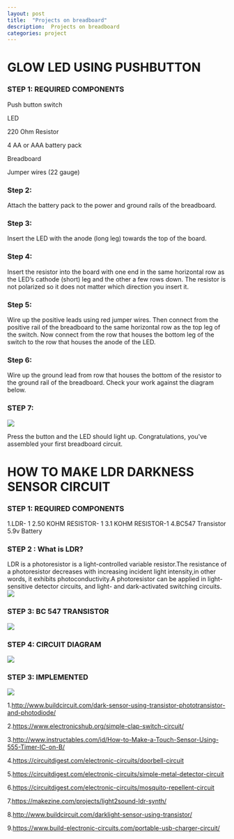```yaml
---
layout: post
title:  "Projects on breadboard"
description:  Projects on breadboard
categories: project
---
```




# GLOW LED USING PUSHBUTTON

### STEP 1: REQUIRED COMPONENTS
Push button switch

LED

220 Ohm Resistor

4 AA or AAA battery pack

Breadboard

Jumper wires (22 gauge)

### Step 2:
Attach the battery pack to the power and ground rails of the breadboard.
### Step 3:
Insert the LED with the anode (long leg) towards the top of the board.
### Step 4:
Insert the resistor into the board with one end in the same horizontal row as the LED’s cathode (short) leg and the other a few rows down. The resistor is not polarized so it does not matter which direction you insert it.
### Step 5:
Wire up the positive leads using red jumper wires. Then connect from the positive rail of the breadboard to the same horizontal row as the top leg of the switch. Now connect from the row that houses the bottom leg of the switch to the row that houses the anode of the LED.
### Step 6:
Wire up the ground lead from row that houses the bottom of the resistor to the ground rail of the breadboard. Check your work against the diagram below.
 
### STEP 7:
![]({{site.baseurl}}/images/Project/BB/BB1.png)

Press the button and the LED should light up.  Congratulations, you've assembled your first breadboard circuit.



# HOW TO MAKE LDR DARKNESS SENSOR CIRCUIT 

### STEP 1: REQUIRED COMPONENTS
1.LDR- 1
2.50 KOHM RESISTOR- 1
3.1 KOHM RESISTOR-1
4.BC547 Transistor
5.9v Battery

### STEP 2 : What is LDR?
LDR is a photoresistor is a light-controlled variable resistor.The resistance of a photoresistor decreases with increasing incident light intensity,in other words, it exhibits photoconductivity.A photoresistor can be applied in light-sensitive detector circuits, and light- and dark-activated switching circuits.
![]({{site.baseurl}}/images/Project/BB/BB2.png)
 
### STEP 3: BC 547 TRANSISTOR
![]({{site.baseurl}}/images/Project/BB/BB3.png)
 

### STEP 4: CIRCUIT DIAGRAM
![]({{site.baseurl}}/images/Project/BB/BB4.png)


### STEP 3: IMPLEMENTED
![]({{site.baseurl}}/images/Project/BB/BB5.png)




1.http://www.buildcircuit.com/dark-sensor-using-transistor-phototransistor-and-photodiode/

2.https://www.electronicshub.org/simple-clap-switch-circuit/

3.http://www.instructables.com/id/How-to-Make-a-Touch-Sensor-Using-555-Timer-IC-on-B/

4.https://circuitdigest.com/electronic-circuits/doorbell-circuit

5.https://circuitdigest.com/electronic-circuits/simple-metal-detector-circuit

6.https://circuitdigest.com/electronic-circuits/mosquito-repellent-circuit

7.https://makezine.com/projects/light2sound-ldr-synth/

8.http://www.buildcircuit.com/darklight-sensor-using-transistor/

9.https://www.build-electronic-circuits.com/portable-usb-charger-circuit/

